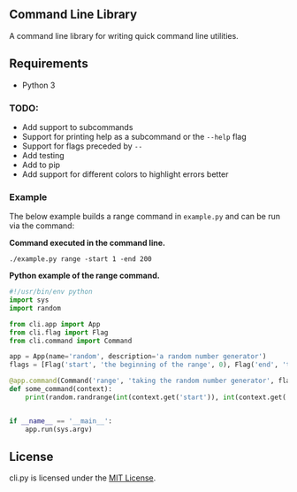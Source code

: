 
## Command Line Library

A command line library for writing quick command line utilities. 

## Requirements

- Python 3

### TODO:

- Add support to subcommands
- Support for printing help as a subcommand or the `--help` flag
- Support for flags preceded by `--`
- Add testing
- Add to pip
- Add support for different colors to highlight errors better

### Example

The below example builds a range command in `example.py` and can be run via the command:

**Command executed in the command line.**

```
./example.py range -start 1 -end 200
```

**Python example of the range command.**

```python
#!/usr/bin/env python
import sys
import random

from cli.app import App
from cli.flag import Flag
from cli.command import Command

app = App(name='random', description='a random number generator')
flags = [Flag('start', 'the beginning of the range', 0), Flag('end', 'the end of the range', 20)]

@app.command(Command('range', 'taking the random number generator', flags))
def some_command(context):
    print(random.randrange(int(context.get('start')), int(context.get('end'))))


if __name__ == '__main__':
    app.run(sys.argv)
```


## License

cli.py is licensed under the [MIT License](http://opensource.org/licenses/MIT).